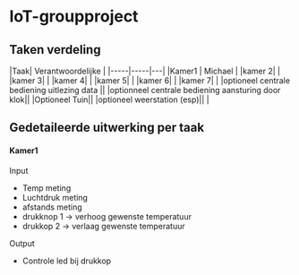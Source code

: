 # IoT-groupproject

## Taken verdeling

|Taak| Verantwoordelijke |
|-----|-----|---|
|Kamer1 | Michael |
|kamer 2| |
|kamer 3| |
|kamer 4| |
|kamer 5| |
|kamer 6| |
|kamer 7| |
|optioneel centrale bediening uitlezing data ||
|optionneel centrale bediening aansturing door klok||
|Optioneel Tuin||
|optioneel weerstation (esp)||
|


## Gedetaileerde uitwerking per taak
#### Kamer1

Input
- Temp meting
- Luchtdruk meting
- afstands meting
- drukknop 1 -> verhoog gewenste temperatuur
- drukkop 2 -> verlaag gewenste temperatuur

Output
- Controle led bij drukkop
